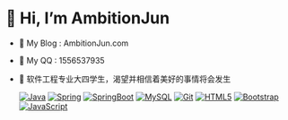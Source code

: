 # 👋 Hi, I’m AmbitionJun
- 👾 My Blog : AmbitionJun.com
- 🐧 My QQ   : 1556537935
- 🌱 软件工程专业大四学生，渴望并相信着美好的事情将会发生


  [![Java](https://img.shields.io/badge/Java-orange?style=flat&logo=java)](https://github.com/AmbitionJun)
  [![Spring](https://img.shields.io/badge/Spring-gray?style=flat&logo=spring)](https://github.com/AmbitionJun)
  [![SpringBoot](https://img.shields.io/badge/SpringBoot-gray?style=flat&logo=springboot)](https://github.com/AmbitionJun)
  [![MySQL](https://img.shields.io/badge/-MySQL-0175C2?style=flat&logo=mysql&logoColor=black)](https://github.com/AmbitionJun)
  [![Git](https://img.shields.io/badge/-Git-black?style=flat&logo=git&link=https://github.com/AmbitionJun)](https://github.com/AmbitionJun)
  [![HTML5](https://img.shields.io/badge/-HTML5-E34F26?style=flat&logo=html5&logoColor=white&link=https://github.com/AmbitionJun)](https://github.com/AmbitionJun) 
  [![Bootstrap](https://img.shields.io/badge/-Bootstrap-563D7C?style=flat&logo=bootstrap&link=https://github.com/AmbitionJun)](https://github.com/AmbitionJun) 
  [![JavaScript](https://img.shields.io/badge/-JavaScript-black?style=flat&logo=javascript&link=https://github.com/AmbitionJun)](https://github.com/AmbitionJun)

<!---
AmbitionJun/AmbitionJun is a ✨ special ✨ repository because its `README.md` (this file) appears on your GitHub profile.
You can click the Preview link to take a look at your changes.
--->
